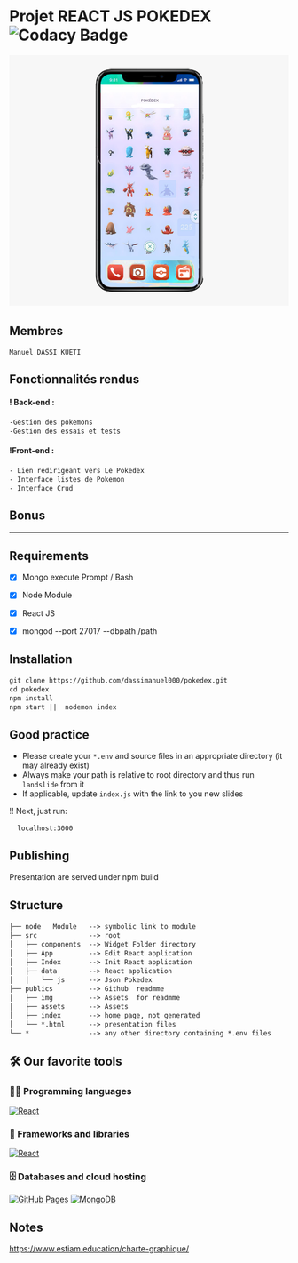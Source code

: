 
# Projet REACT JS POKEDEX ![Codacy Badge](https://api.codacy.com/project/badge/Grade/fee135b883c44376975a0681b816f686)

<img src="./public/assets/pok.png"/>

## Membres


	Manuel DASSI KUETI


## Fonctionnalités rendus

#### ! Back-end :

	-Gestion des pokemons
	-Gestion des essais et tests

#### !Front-end :
	- Lien redirigeant vers Le Pokedex
	- Interface listes de Pokemon
	- Interface Crud

## Bonus 


<hr/>

## Requirements

- [x] Mongo execute Prompt / Bash
- [x] Node Module 
- [x] React JS
- [x] mongod --port 27017 --dbpath /path


## Installation

    
    git clone https://github.com/dassimanuel000/pokedex.git
    cd pokedex
    npm install
    npm start ||  nodemon index
    

## Good practice

* Please create your `*.env` and source files in an appropriate directory
(it may already exist)
* Always make your path is relative to root directory and thus run `landslide`
from it
* If applicable, update `index.js` with the link to you new slides


!!  Next, just run:

	  localhost:3000
    
       
## Publishing

Presentation are served under 
    npm build 


## Structure

    ├── node   Module   --> symbolic link to module
    ├── src             --> root
    │   ├── components  --> Widget Folder directory
    │   ├── App         --> Edit React application
    │   ├── Index       --> Init React application
    │   ├── data        --> React application
    │   │   └── js      --> Json Pokedex
    ├── publics         --> Github  readmme
    │   ├── img         --> Assets  for readmme
    │   ├── assets      --> Assets
    │   ├── index       --> home page, not generated
    │   └── *.html      --> presentation files
    └── *               --> any other directory containing *.env files


## 🛠️ Our favorite tools

### 👨‍💻 Programming languages

<p>
    <a href="#"><img alt="React" src="https://img.shields.io/badge/React%20-%2320232a.svg?logo=react&logoColor=%2361DAFB"></a>
    
### 🧰 Frameworks and libraries

<p>	 
    <a href="#"><img alt="React" src="https://img.shields.io/badge/React%20-%2320232a.svg?logo=react&logoColor=%2361DAFB"></a>
</p>

### 🗄️ Databases and cloud hosting

<p>
    <a href="#"><img alt="GitHub Pages" src="https://img.shields.io/badge/GitHub%20Pages-%23327FC7.svg?logo=github&logoColor=white"></a>
    <a href="#"><img alt="MongoDB" src ="https://img.shields.io/badge/MongoDB-%234ea94b.svg?logo=mongodb&logoColor=white"></a>
</p> 


## Notes

https://www.estiam.education/charte-graphique/
